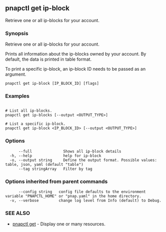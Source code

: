 ## pnapctl get ip-block

Retrieve one or all ip-blocks for your account.

### Synopsis

Retrieve one or all ip-blocks for your account.

Prints all information about the ip-blocks owned by your account.
By default, the data is printed in table format.

To print a specific ip-block, an ip-block ID needs to be passed as an argument.

```
pnapctl get ip-block [IP_BLOCK_ID] [flags]
```

### Examples

```

# List all ip-blocks.
pnapctl get ip-blocks [--output <OUTPUT_TYPE>]

# List a specific ip-block.
pnapctl get ip-block <IP_BLOCK_ID> [--output <OUTPUT_TYPE>]
```

### Options

```
      --full              Shows all ip-block details
  -h, --help              help for ip-block
  -o, --output string     Define the output format. Possible values: table, json, yaml (default "table")
      --tag stringArray   Filter by tag
```

### Options inherited from parent commands

```
      --config string   config file defaults to the environment variable "PNAPCTL_HOME" or "pnap.yaml" in the home directory.
  -v, --verbose         change log level from Info (default) to Debug.
```

### SEE ALSO

* [pnapctl get](pnapctl_get.md)	 - Display one or many resources.

